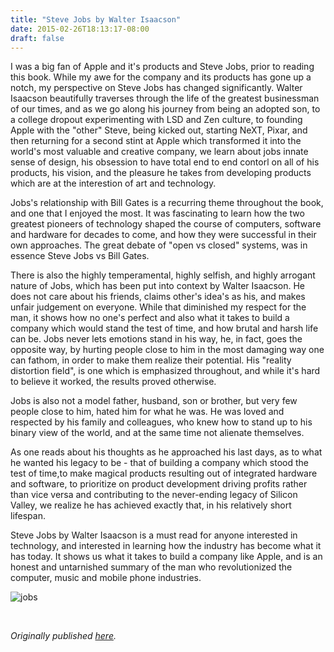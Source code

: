 ```yaml
---
title: "Steve Jobs by Walter Isaacson"
date: 2015-02-26T18:13:17-08:00
draft: false
---
```


I was a big fan of Apple and it's products and Steve Jobs, prior to reading this book. While my awe for the company and its products has gone up a notch, my perspective on Steve Jobs has changed significantly. Walter Isaacson beautifully traverses through the life of the greatest businessman of our times, and as we go along his journey from being an adopted son, to a college dropout experimenting with LSD and Zen culture, to founding Apple with the "other" Steve, being kicked out, starting NeXT, Pixar, and then returning for a second stint at Apple which transformed it into the world's most valuable and creative company, we learn about jobs innate sense of design, his obsession to have total end to end contorl on all of his products, his vision, and the pleasure he takes from developing products which are at the interestion of art and technology.

Jobs's relationship with Bill Gates is a recurring theme throughout the book, and one that I enjoyed the most. It was fascinating to learn how the two greatest pioneers of technology shaped the course of computers, software and hardware for decades to come, and how they were successful in their own approaches. The great debate of "open vs closed" systems, was in essence Steve Jobs vs Bill Gates.

There is also the highly temperamental, highly selfish, and highly arrogant nature of Jobs, which has been put into context by Walter Isaacson. He does not care about his friends, claims other's idea's as his, and makes unfair judgement on everyone. While that diminished my respect for the man, it shows how no one's perfect and also what it takes to build a company which would stand the test of time, and how brutal and harsh life can be. Jobs never lets emotions stand in his way, he, in fact, goes the opposite way, by hurting people close to him in the most damaging way one can fathom, in order to make them realize their potential. His "reality distortion field", is one which is emphasized throughout, and while it's hard to believe it worked, the results proved otherwise.

Jobs is also not a model father, husband, son or brother, but very few people close to him, hated him for what he was. He was loved and respected by his family and colleagues, who knew how to stand up to his binary view of the world, and at the same time not alienate themselves.

As one reads about his thoughts as he approached his last days, as to what he wanted his legacy to be - that of building a company which stood the test of time,to make magical products resulting out of integrated hardware and software, to prioritize on product development driving profits rather than vice versa and contributing to the never-ending legacy of Silicon Valley, we realize he has achieved exactly that, in his relatively short lifespan.

Steve Jobs by Walter Isaacson is a must read for anyone interested in technology, and interested in learning how the industry has become what it has today. It shows us what it takes to build a company like Apple, and is an honest and untarnished summary of the man who revolutionized the computer, music and mobile phone industries.

![jobs](/jobs.jpg)

&nbsp;&nbsp;

*Originally published [here](https://www.goodreads.com/review/show/1176854085).*
